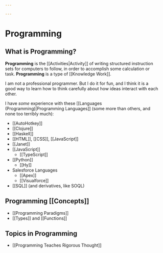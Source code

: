```yaml
---

---
```


# Programming

## What is Programming?

**Programming** is the [[Activities|Activity]] of writing structured instruction sets for computers to follow, in order to accomplish some calculation or task. **Programming** is a type of [[Knowledge Work]].

I am not a professional programmer. But I do it for fun, and I think it is a good way to learn how to think carefully about how ideas interact with each other.

I have *some* experience with these [[Languages (Programming)|Programming Languages]] (some more than others, and none too terribly much):

-   [[AutoHotkey]]
-   [[Clojure]]
-   [[Haskell]]
-   [[HTML]], [[CSS]], [[JavaScript]]
-   [[Janet]]
-   [[JavaScript]]
    -   [[TypeScript]]
-   [[Python]]
    -   [[Hy]]
-   Salesforce Languages
    -   [[Apex]]
    -   [[Visualforce]]
-   [[SQL]] (and derivatives, like SOQL)

## Programming [[Concepts]]

-   [[Programming Paradigms]]
-   [[Types]] and [[Functions]]

## Topics in Programming

-   [[Programming Teaches Rigorous Thought]]
